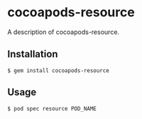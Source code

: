 # cocoapods-resource

A description of cocoapods-resource.

## Installation

    $ gem install cocoapods-resource

## Usage

    $ pod spec resource POD_NAME
